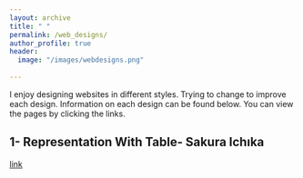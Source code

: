 ```yaml
---
layout: archive
title: " "
permalink: /web_designs/
author_profile: true
header:
  image: "/images/webdesigns.png"
  
---
```


I enjoy designing websites in different styles. Trying to change to improve each design. 
Information on each design can be found below. You can view the pages by clicking the links.

## 1- Representation With Table- Sakura Ichıka

[link](../WebDesignsFolder/RepresentationwithTable/RepresentationWithTable.html)

